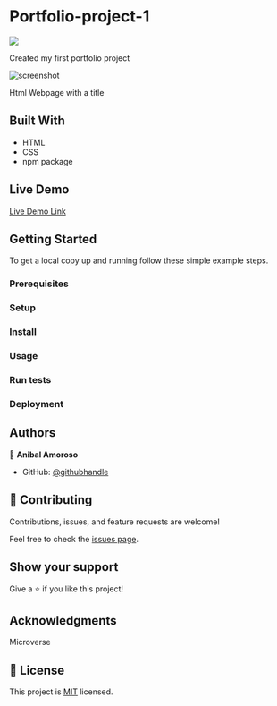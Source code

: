 # Portfolio-project-1
![](https://img.shields.io/badge/Microverse-blueviolet)



Created my first portfolio project

![screenshot](./app_screenshot.png)

Html Webpage with a title 

## Built With

- HTML
- CSS
- npm package

## Live Demo

[Live Demo Link](http://127.0.0.1:5500/index.html)


## Getting Started




To get a local copy up and running follow these simple example steps.

### Prerequisites

### Setup

### Install

### Usage

### Run tests

### Deployment



## Authors

👤 **Anibal Amoroso**

- GitHub: [@githubhandle](https://github.com/githubhandle)




## 🤝 Contributing

Contributions, issues, and feature requests are welcome!

Feel free to check the [issues page](../../issues/).

## Show your support

Give a ⭐️ if you like this project!

## Acknowledgments

Microverse

## 📝 License

This project is [MIT](./MIT.md) licensed.